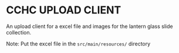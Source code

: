 # CCHC UPLOAD CLIENT

An upload client for a excel file and images for the lantern glass slide collection.

Note: Put the excel file in the `src/main/resources/` directory
